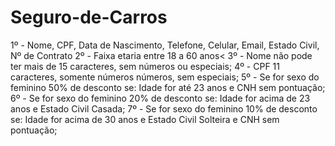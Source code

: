 Seguro-de-Carros
================


1º - Nome, CPF, Data de Nascimento, Telefone, Celular, Email, Estado Civil, Nº de Contrato
2º - Faixa etaria entre 18 a 60 anos<
3º - Nome não pode ter mais de 15 caracteres, sem números ou especiais;
4º - CPF 11 caracteres, somente números números, sem especiais;
5º - Se for sexo do feminino 50% de desconto se: Idade for até 23 anos e CNH  sem pontuação;
6º - Se for sexo do feminino 20% de desconto se: Idade for acima de 23 anos e Estado Civil Casada;
7º - Se for sexo do feminino 10% de desconto se: Idade for acima de 30 anos e Estado Civil Solteira e CNH sem pontuação;
